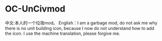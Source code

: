 # OC-UnCivmod
中文:本人的一个垃圾mod。
English：I am a garbage mod, do not ask me   why there is no unit building icon, because I   now do not understand how to add the icon.
I use the machine translation, please forgive    me.